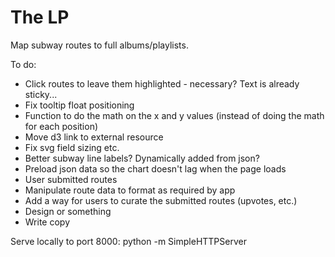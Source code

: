 # The LP

Map subway routes to full albums/playlists.

To do:

* Click routes to leave them highlighted - necessary? Text is already sticky...
* Fix tooltip float positioning
* Function to do the math on the x and y values (instead of doing the math for each position)
* Move d3 link to external resource
* Fix svg field sizing etc.
* Better subway line labels? Dynamically added from json?
* Preload json data so the chart doesn't lag when the page loads
* User submitted routes
* Manipulate route data to format as required by app
* Add a way for users to curate the submitted routes (upvotes, etc.)
* Design or something
* Write copy

Serve locally to port 8000: python -m SimpleHTTPServer